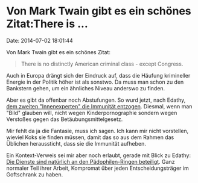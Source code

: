 Von Mark Twain gibt es ein schönes Zitat:There is \...
======================================================

Date: 2014-07-02 18:01:44

Von Mark Twain gibt es ein schönes Zitat:

> There is no distinctly American criminal class - except Congress.

Auch in Europa drängt sich der Eindruck auf, dass die Häufung
krimineller Energie in der Politik höher ist als sonstwo. Da muss man
schon zu den Bankstern gehen, um ein ähnliches Niveau anderswo zu
finden.

Aber es gibt da offenbar noch Abstufungen. So wurd jetzt, nach Edathy,
[dem zweiten \"Innenexperten\" die Immunität
entzogen](http://sz.de/1.2028856). Diesmal, wenn man \"Bild\" glauben
will, nicht wegen Kinderpornographie sondern wegen Verstoßes gegen das
Betäubungsmittelgesetz.

Mir fehlt da ja die Fantasie, muss ich sagen. Ich kann mir nicht
vorstellen, wieviel Koks sie finden müssen, damit das so aus dem Rahmen
das Üblichen heraussticht, dass sie die Immunität aufheben.

Ein Kontext-Verweis sei mir aber noch erlaubt, gerade mit Blick zu
Edathy: [Die Dienste sind natürlich an den Pädophilen-Ringen
beteiligt](http://www.express.co.uk/news/uk/485529/Special-Branch-funded-Paedophile-Information-Exchange-says-Home-Office-whistleblower).
Ganz normaler Teil ihrer Arbeit, Kompromat über jeden
Entscheidungsträger im Goftschrank zu haben.

